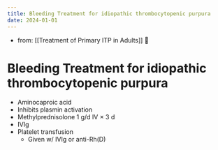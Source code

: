 ```yaml
---
title: Bleeding Treatment for idiopathic thrombocytopenic purpura
date: 2024-01-01
---
```


- from: [[Treatment of Primary ITP in Adults]] 󰒖

# Bleeding Treatment for idiopathic thrombocytopenic purpura

- Aminocaproic acid
- Inhibits plasmin activation
- Methylprednisolone 1 g/d IV × 3 d
- IVIg
- Platelet transfusion
  - Given w/ IVIg or anti-Rh(D)

